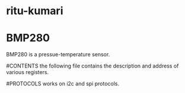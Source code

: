 # ritu-kumari
# BMP280 
BMP280 is a pressue-temperature sensor.

#CONTENTS
the following file contains the description and address of various registers.

#PROTOCOLS 
works on i2c and spi protocols.
